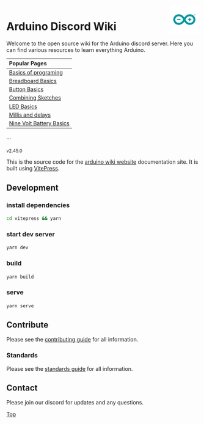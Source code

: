 
<img src="./vitepress/docs/src/pages/public/logo/arduino_logo.gif" alt="Logo" align="right" height="76"/>

# Arduino Discord Wiki

Welcome to the open source wiki for the Arduino discord server. Here you can find various resources to learn everything Arduino.

|   Popular Pages                                    |
| :------------------------------------------------  |
|    [Basics of programing](basicsOfProgramming.md)  |
|    [Breadboard Basics](breadBoard.md)              |
|    [Button Basics](buttons.md)                     |
|    [Combining Sketches](combiningSketches.md)      |
|    [LED Basics](ledResistors.md)                   |
|    [Millis and delays](millisVsDelay.md)           |
|    [Nine Volt Battery Basics](nineVolts.md)        |
...

<sub>v2.45.0</sub>

This is the source code for the [arduino wiki website](https://wiki.arduinodiscord.cc) documentation site. It is built using [VitePress](https://vitepress.vuejs.org/).

## Development

### install dependencies

```bash
cd vitepress && yarn
```

### start dev server

```bash
yarn dev
```

### build

```bash
yarn build
```

### serve

```bash
yarn serve
```

## Contribute

Please see the [contributing guide](./CONTRIBUTING.md) for all information.

### Standards

Please see the [standards guide](./STANDARDS.md) for all information.

## Contact

Please join our discord for updates and any questions.

<!-- [![Discord](https://discord.com/api/guilds/946212245187199026/widget.png?style=banner3)](https://discord.gg/kkXYbVykZX) -->

[Top](#arduino-discord-wiki)
